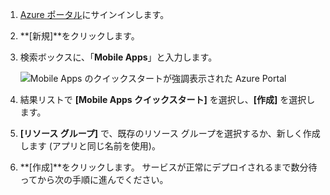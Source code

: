 1. [Azure ポータル]にサインインします。

2. **[新規]**をクリックします。

3. 検索ボックスに、「**Mobile Apps**」と入力します。

    ![Mobile Apps のクイックスタートが強調表示された Azure Portal][quickstart]

4. 結果リストで **[Mobile Apps クイックスタート]** を選択し、**[作成]** を選択します。
 
5. **[リソース グループ]** で、既存のリソース グループを選択するか、新しく作成します (アプリと同じ名前を使用)。

6. **[作成]**をクリックします。 サービスが正常にデプロイされるまで数分待ってから次の手順に進んでください。

<!-- Images. -->
[quickstart]: ./media/app-service-mobile-dotnet-backend-create-new-service/search-mobile-apps-quickstart.png

<!-- URLs. -->
[Azure ポータル]: https://portal.azure.com/
